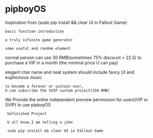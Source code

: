 # pipboyOS
Inspiration from (sudo pip install && clear UI in Fallout Game)
 
    basic function introduction

    a truly infinite game generator 

    some useful and random element 

normal person can use 30 RMB(sometimes 75% discount = 22.5) to purchase a VIP in a month (the minimal price U can pay)

elegant char name and neat system should include fancy UI and euphonious music 

    to become a forever or sustain user, 
    U can subscribe the SVIP custom project(150 RMB)

We Provide the entire independent preview permission for users(VIP or SVIP) to use pipboyOS
    
     Unfinished Project

     U all know,I am telling a joke

     sudo pip install && clear UI in Fallout Game

